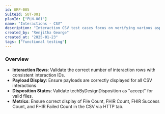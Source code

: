 ```yaml
---
id: GRP-005
SuiteId: SUT-001
planId: ["PLN-001"]
name: "Interactions - CSV"
description: "Interaction CSV test cases focus on verifying various aspects of interactions and functionalities related to sending CSV Zip files to Flatfile Validate and Bundle endpoints."
created_by: "Renjitha George"
created_at: "2025-01-23"
tags: ["functional testing"]
---
```


### Overview

- **Interaction Rows**: Validate the correct number of interaction rows with
  consistent interaction IDs.
- **Payload Display**: Ensure payloads are correctly displayed for all CSV
  interactions
- **Disposition States**: Validate techByDesignDisposition as "accept" for valid
  files.
- **Metrics**: Ensure correct display of File Count, FHIR Count, FHIR Success
  Count, and FHIR Failed Count in the CSV via HTTP tab.
